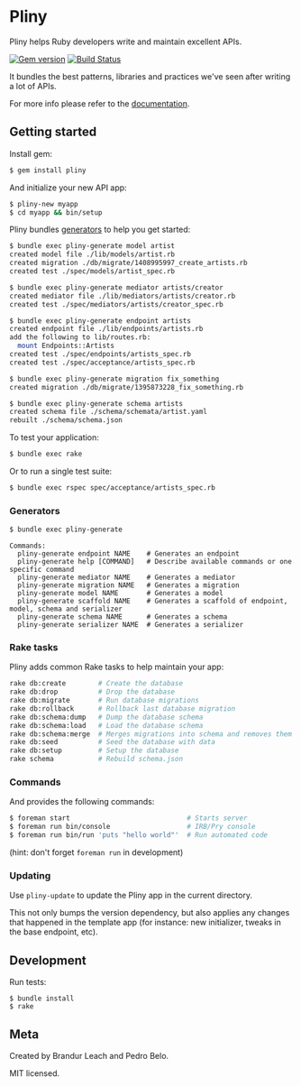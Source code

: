 # Pliny

Pliny helps Ruby developers write and maintain excellent APIs.

[![Gem version](http://img.shields.io/gem/v/pliny.svg)](https://rubygems.org/gems/pliny)
[![Build Status](https://travis-ci.org/interagent/pliny.svg?branch=master)](https://travis-ci.org/interagent/pliny)

It bundles the best patterns, libraries and practices we've seen after writing a lot of APIs.

For more info please refer to the [documentation](https://github.com/interagent/pliny/wiki).


## Getting started

Install gem:

```bash
$ gem install pliny
```

And initialize your new API app:

```bash
$ pliny-new myapp
$ cd myapp && bin/setup
```

Pliny bundles [generators](#generators) to help you get started:

```bash
$ bundle exec pliny-generate model artist
created model file ./lib/models/artist.rb
created migration ./db/migrate/1408995997_create_artists.rb
created test ./spec/models/artist_spec.rb

$ bundle exec pliny-generate mediator artists/creator
created mediator file ./lib/mediators/artists/creator.rb
created test ./spec/mediators/artists/creator_spec.rb

$ bundle exec pliny-generate endpoint artists
created endpoint file ./lib/endpoints/artists.rb
add the following to lib/routes.rb:
  mount Endpoints::Artists
created test ./spec/endpoints/artists_spec.rb
created test ./spec/acceptance/artists_spec.rb

$ bundle exec pliny-generate migration fix_something
created migration ./db/migrate/1395873228_fix_something.rb

$ bundle exec pliny-generate schema artists
created schema file ./schema/schemata/artist.yaml
rebuilt ./schema/schema.json
```

To test your application:

```bash
$ bundle exec rake
```

Or to run a single test suite:

```bash
$ bundle exec rspec spec/acceptance/artists_spec.rb
```

### Generators

```bash
$ bundle exec pliny-generate
```

```
Commands:
  pliny-generate endpoint NAME    # Generates an endpoint
  pliny-generate help [COMMAND]   # Describe available commands or one specific command
  pliny-generate mediator NAME    # Generates a mediator
  pliny-generate migration NAME   # Generates a migration
  pliny-generate model NAME       # Generates a model
  pliny-generate scaffold NAME    # Generates a scaffold of endpoint, model, schema and serializer
  pliny-generate schema NAME      # Generates a schema
  pliny-generate serializer NAME  # Generates a serializer
```

### Rake tasks

Pliny adds common Rake tasks to help maintain your app:

```bash
rake db:create        # Create the database
rake db:drop          # Drop the database
rake db:migrate       # Run database migrations
rake db:rollback      # Rollback last database migration
rake db:schema:dump   # Dump the database schema
rake db:schema:load   # Load the database schema
rake db:schema:merge  # Merges migrations into schema and removes them
rake db:seed          # Seed the database with data
rake db:setup         # Setup the database
rake schema           # Rebuild schema.json
```

### Commands

And provides the following commands:

```bash
$ foreman start                             # Starts server
$ foreman run bin/console                   # IRB/Pry console
$ foreman run bin/run 'puts "hello world"'  # Run automated code
```

(hint: don't forget `foreman run` in development)

### Updating

Use `pliny-update` to update the Pliny app in the current directory.

This not only bumps the version dependency, but also applies any changes that happened in the template app (for instance: new initializer, tweaks in the base endpoint, etc).


## Development

Run tests:

```
$ bundle install
$ rake
```

## Meta

Created by Brandur Leach and Pedro Belo.

MIT licensed.
